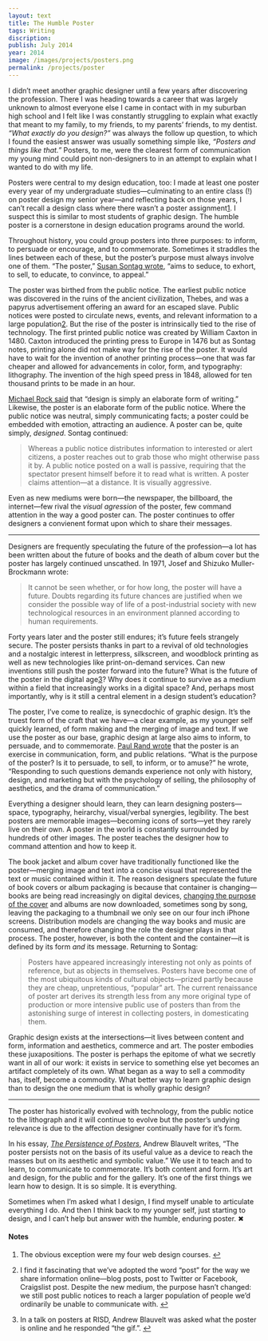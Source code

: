 ```yaml
---
layout: text
title: The Humble Poster
tags: Writing
discription:
publish: July 2014
year: 2014
image: /images/projects/posters.png
permalink: /projects/poster
---
```



<p>I didn’t meet another graphic designer until a few years after discovering the profession. There I was heading towards a career that was largely unknown to almost everyone else I came in contact with in my suburban high school and I felt like I was constantly struggling to explain what exactly that meant to my family, to my friends, to my parents’ friends, to my dentist. <I>“What exactly do you design?”</I> was always the follow up question, to which I found the easiest answer was usually something simple like, <I>“Posters and things like that.”</i> Posters, to me, were the clearest form of communication my young mind could point non-designers to in an attempt to explain what I wanted to do with my life.</P>

<p>Posters were central to my design education, too: I made at least one poster every year of my undergraduate studies—culminating to an entire class (!) on poster design my senior year—and reflecting back on those years, I can’t recall a design class where there wasn’t a poster assignment<a id="footnote-1-ref" class="footnote" href="#footnote-1">1</a>. I suspect this is similar to most students of graphic design. The humble poster is a cornerstone in design education programs around the world.</p>

<p>Throughout history, you could group posters into three purposes: to inform, to persuade or encourage, and to commemorate. Sometimes it straddles the lines between each of these, but the poster’s purpose must always involve one of them. “The poster,” <a href="http://www.typonica.com/utaj_395/read/sontag_posters.htm">Susan Sontag wrote</A>, “aims to seduce, to exhort, to sell, to educate, to convince, to appeal.”</P>

<p>The poster was birthed from the public notice. The earliest public notice was discovered in the ruins of the ancient civilization, Thebes, and was a papyrus advertisement offering an award for an escaped slave. Public notices were posted to circulate news, events, and relevant information to a large population<a id="footnote-2-ref" class="footnote" href="#footnote-2">2</a>. But the rise of the poster is intrinsically tied to the rise of technology. The first printed public notice was created by William Caxton in 1480. Caxton introduced the printing press to Europe in 1476 but as Sontag notes, printing alone did not make way for the rise of the poster. It would have to wait for the invention of another printing process—one that was far cheaper and allowed for advancements in color, form, and typography: lithography. The invention of the high speed press in 1848, allowed for ten thousand prints to be made in an hour.</P>

<P><a href="http://observermedia.designobserver.com/audio/michael-rock/37964/">Michael Rock said</A> that “design is simply an elaborate form of writing.” Likewise, the poster is an elaborate form of the public notice. Where the public notice was neutral, simply communicating facts; a poster could be embedded with emotion, attracting an audience. A poster can be, quite simply, <i>designed</i>. Sontag continued:</P>

<blockquote><P>Whereas a public notice distributes information to interested or alert citizens, a poster reaches out to grab those who might otherwise pass it by. A public notice posted on a wall is passive, requiring that the spectator present himself before it to read what is written. A poster claims attention—at a distance. It is visually aggressive.</P></blockquote>

<p>Even as new mediums were born—the newspaper, the billboard, the internet—few rival the <i>visual agression</i> of the poster, few command attention in the way a good poster can. The poster continues to offer designers a convienent format upon which to share their messages.</p>

<hr>

<p>Designers are frequently speculating the future of the profession—a lot has been written about the future of books and the death of album cover but the poster has largely continued unscathed. In 1971, Josef and Shizuko Muller-Brockmann wrote:</p>

<blockquote><p>It cannot be seen whether, or for how long, the poster will have a future. Doubts regarding its future chances are justified when we consider the possible way of life of a post-industrial society with new technological resources in an environment planned according to human requirements.</P></blockquote>

<p>Forty years later and the poster still endures; it’s future feels strangely secure. The poster persists thanks in part to a revival of old technologies and a nostalgic interest in letterpress, silkscreen, and woodblock printing as well as new technologies like print-on-demand services. Can new inventions still push the poster forward into the future? What is the future of the poster in the digital age<a id="footnote-3-ref" class="footnote" href="#footnote-3">3</a>? Why does it continue to survive as a medium within a field that increasingly works in a digital space? And, perhaps most importantly, why is it still a central element in a design student’s education?</p>

<p>The poster, I’ve come to realize, is synecdochic of graphic design. It’s the truest form of the craft that we have—a clear example, as my younger self quickly learned, of form making and the merging of image and text. If we use the poster as our base, graphic design at large also aims to inform, to persuade, and to commemorate. <a href="http://www.amazon.com/From-Lascaux-Brooklyn-Paul-Rand/dp/0300066767/ref=sr_1_1?ie=UTF8&qid=1406729816&sr=8-1&keywords=from+lascaux+to+brooklyn">Paul Rand wrote</a> that the poster is an exercise in communication, form, and public relations. “What is the purpose of the poster? Is it to persuade, to sell, to inform, or to amuse?” he wrote, “Responding to such questions demands experience not only with history, design, and marketing but with the psychology of selling, the philosophy of aesthetics, and the drama of communication.”</p>

<p>Everything a designer should learn, they can learn designing posters—space, typography, heirarchy, visual/verbal synergies, legibility. The best posters are memorable images—becoming icons of sorts—yet they rarely live on their own. A poster in the world is constantly surrounded by hundreds of other images. The poster teaches the designer how to command attention and how to keep it.</p>

<p>The book jacket and album cover have traditionally functioned like the poster—merging image and text into a concise visual that represented the text or music contained within it. The reason designers speculate the future of book covers or album packaging is because that container is changing—books are being read increasingly on digital devices, <a href="http://craigmod.com/journal/hack_the_cover/">changing the purpose of the cover</a> and albums are now downloaded, sometimes song by song, leaving the packaging to a thumbnail we only see on our four inch iPhone screens. Distribution models are changing the way books and music are consumed, and therefore changing the role the designer plays in that process. The poster, however, is both the content and the container—it is defined by its form <i>and</i> its message. Returning to Sontag:</p>

<blockquote><P>Posters have appeared increasingly interesting not only as points of reference, but as objects in themselves. Posters have become one of the most ubiquitous kinds of cultural objects—prized partly because they are cheap, unpretentious, “popular” art. The current renaissance of poster art derives its strength less from any more original type of production or more intensive public use of posters than from the astonishing surge of interest in collecting posters, in domesticating them.</P></blockquote>

<p>Graphic design exists at the intersections—it lives between content and form, information and aesthetics, commerce and art. The poster embodies these juxapositions. The poster is perhaps the epitome of what we secretly want in all of our work: it exists in service to something else yet becomes an artifact completely of its own. What began as a way to sell a commodity has, itself, become a commodity. What better way to learn graphic design than to design the one medium that is wholly graphic design?</p>

<hr>

<p>The poster has historically evolved with technology, from the public notice to the lithograph and it will continue to evolve but the poster’s undying relevance is due to the affection designer continually have for it’s form.</p>

<p>In his essay, <i><a href="http://www.walkerart.org/magazine/2011/the-persistence-of-posters">The Persistence of Posters</A></i>, Andrew Blauvelt writes, “The poster persists not on the basis of its useful value as a device to reach the masses but on its aesthetic and symbolic value.” We use it to teach and to learn, to communicate to commemorate. It’s both content and form. It’s art and design, for the public and for the gallery. It’s one of the first things we learn how to design. It is so simple. It is everything.</p>

<p>Sometimes when I’m asked what I design, I find myself unable to articulate everything I do. And then I think back to my younger self, just starting to design, and I can’t help but answer with the humble, enduring poster. &#10006;</p>

<!--Footnotes -->
<div class="notes">
<h4>Notes</h4>

<ol>
<li><p id="footnote-1">The obvious exception were my four web design courses. <a href="#footnote-1-ref">↩</a></p></li>

<li><p id="footnote-2">I find it fascinating that we’ve adopted the word “post” for the way we share information online—blog posts, post to Twitter or Facebook, Craigslist post. Despite the new medium, the purpose hasn’t changed: we still post public notices to reach a larger population of people we’d ordinarily be unable to communicate with. <a href="#footnote-2-ref">↩</a></p></li>

<li><p id="footnote-3">In a talk on posters at RISD, Andrew Blauvelt was asked what the poster is online and he responded “the gif.”. <a href="#footnote-3-ref">↩</a></p></li>
</ol>
</div>
